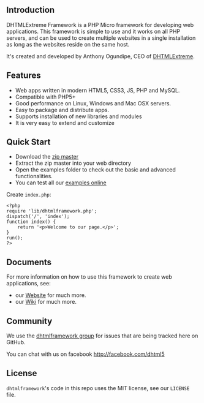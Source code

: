 ## Introduction

DHTMLExtreme Framework is a PHP Micro framework for developing web applications. 
This framework is simple to use and it works on all PHP servers, and can be used to 
create multiple websites in a single installation as long as the websites reside on the same host.

It's created and developed by Anthony Ogundipe, CEO of [DHTMLExtreme](http://www.dhtmlextreme.net).

## Features

* Web apps written in modern HTML5, CSS3, JS, PHP and MySQL.
* Compatible with PHP5+
* Good performance on Linux, Windows and Mac OSX servers.
* Easy to package and distribute apps.
* Supports installation of new libraries and modules
* It is very easy to extend and customize


## Quick Start
* Download the [zip master](https://github.com/dhtml/dhtmlframework/archive/master.zip)
* Extract the zip master into your web directory
* Open the examples folder to check out the basic and advanced functionalities.
* You can test all our [examples online](http://www.dhtmlframework.com/examples)


Create `index.php`:
```
<?php
require 'lib/dhtmlframework.php';
dispatch('/', 'index');
function index() {
    return '<p>Welcome to our page.</p>';
}
run();
?>
```


## Documents

For more information on how to use this framework to create web applications, see:

* our [Website](http://dhtmlframework.com) for much more.
* our [Wiki](https://github.com/dhtml/dhtmlframework/wiki) for much more.

## Community

We use the [dhtmlframework group](https://groups.google.com/forum/#!forum/dhtmlframework) for issues that are being tracked here on GitHub.

You can chat with us on facebook http://facebook.com/dhtml5 

## License

`dhtmlframework`'s code in this repo uses the MIT license, see our `LICENSE` file.
